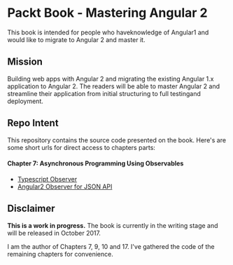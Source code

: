 # Packt Book - Mastering Angular 2

This book is intended for people who haveknowledge of Angular1 and would like to migrate to Angular 2 and master it.

## Mission

Building web apps with Angular 2 and migrating the existing Angular 1.x application to Angular 2. The readers will be able to master Angular 2 and streamline their application from initial structuring to full testingand deployment.

## Repo Intent

This repository contains the source code presented on the book. Here's are some short urls for direct access to chapters parts:

#### Chapter 7: Asynchronous Programming Using Observables
* [Typescript Observer](http://bit.ly/mastering-angular2-chap7-part1)
* [Angular2 Observer for JSON API](http://bit.ly/mastering-angular2-chap7-part2)


## Disclaimer

**This is a work in progress.** 
The book is currently in the writing stage and will be released in October 2017.

I am the author of Chapters 7, 9, 10 and 17. I've gathered the code of the remaining chapters for convenience. 
